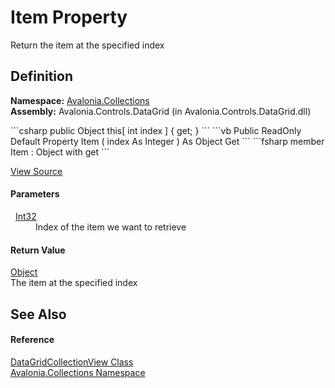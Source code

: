 # Item Property


Return the item at the specified index



## Definition
**Namespace:** <a href="N_Avalonia_Collections">Avalonia.Collections</a>  
**Assembly:** Avalonia.Controls.DataGrid (in Avalonia.Controls.DataGrid.dll)

<Tabs groupId="api-code-preview">
<TabItem value="csharp" label="C#">
```csharp
public Object this[
	int index
] { get; }
```
</TabItem>
<TabItem value="vb" label="VB">
```vb
Public ReadOnly Default Property Item ( 
	index As Integer
) As Object
	Get
```
</TabItem>
<TabItem value="fsharp" label="F#">
```fsharp
member Item : Object with get
```
</TabItem>
</Tabs>



<a href="https://github.com/AvaloniaUI/Avalonia/tree/master/src/Avalonia.Controls.DataGrid/Collections/DataGridCollectionView.cs#L1153" title="View the source code">View Source</a>



#### Parameters
<dl><dt>  <a href="https://learn.microsoft.com/dotnet/api/system.int32" target="_blank" rel="noopener noreferrer">Int32</a></dt><dd>Index of the item we want to retrieve</dd></dl>

#### Return Value
<a href="https://learn.microsoft.com/dotnet/api/system.object" target="_blank" rel="noopener noreferrer">Object</a>  
The item at the specified index

## See Also


#### Reference
<a href="T_Avalonia_Collections_DataGridCollectionView">DataGridCollectionView Class</a>  
<a href="N_Avalonia_Collections">Avalonia.Collections Namespace</a>  

